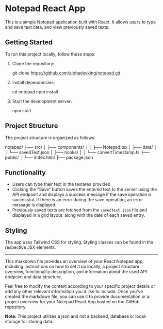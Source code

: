 # Notepad React App

This is a simple Notepad application built with React. It allows users to type and save text data, and view previously saved texts.

## Getting Started

To run this project locally, follow these steps:

1. Clone the repository:

   git clone <https://github.com/alphadevking/notepad.git>

2. Install dependencies:

   cd notepad
   npm install

3. Start the development server:

   npm start

## Project Structure

The project structure is organized as follows:

notepad/
├── src/
│   ├── components/
│   │   ├── Notepad.tsx
│   ├── data/
│   │   └── savedText.json
│   ├── hooks/
│   │   └── convertTimestamp.ts
├── public/
│   └── index.html
├── package.json

## Functionality

- Users can type their text in the textarea provided.
- Clicking the "Save" button saves the entered text to the server using the API endpoint and displays a success message if the save operation is successful. If there is an error during the save operation, an error message is displayed.
- Previously saved texts are fetched from the `savedText.json` file and displayed in a grid layout, along with the date of each saved entry.

## Styling

The app uses Tailwind CSS for styling. Styling classes can be found in the respective JSX elements.

---

This markdown file provides an overview of your React Notepad app, including instructions on how to set it up locally, a project structure overview, functionality description, and information about the used API endpoint and data structure.

Feel free to modify the content according to your specific project details or add any other relevant information you'd like to include. Once you've created the markdown file, you can use it to provide documentation or a project overview for your Notepad React App hosted on the GitHub repository.

**Note:** This project utilizes a json and not a backend, database or local-storage for storing data.
